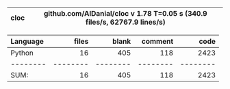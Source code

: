 cloc|github.com/AlDanial/cloc v 1.78  T=0.05 s (340.9 files/s, 62767.9 lines/s)
--- | ---

Language|files|blank|comment|code
:-------|-------:|-------:|-------:|-------:
Python|16|405|118|2423
--------|--------|--------|--------|--------
SUM:|16|405|118|2423
